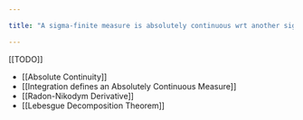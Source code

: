 ```yaml
---

title: "A sigma-finite measure is absolutely continuous wrt another sigma-finite measure iff their Radon-Nikodym Derivative exists"

---
```

[[TODO]]
- [[Absolute Continuity]]
- [[Integration defines an Absolutely Continuous Measure]]
- [[Radon-Nikodym Derivative]]
- [[Lebesgue Decomposition Theorem]]